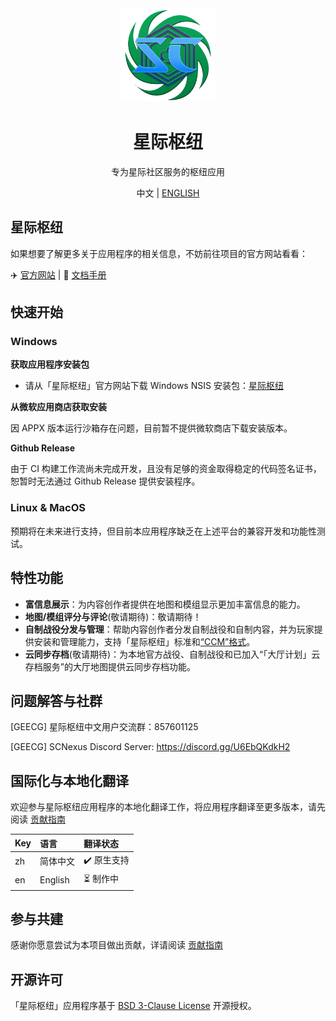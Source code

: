 <div align="center">
  <a href="https://scnexus.net" target="_blank" >
    <img src="./public/application_icon.png" width="150">
  </a>
  <h1>星际枢纽</h1>
  <p>专为星际社区服务的枢纽应用</p>
  <p>
    中文 | <a href="https://github.com/MengLuoRJ/scnexus/blob/main/README.english.md">ENGLISH</a>
  </p>
</div>

## 星际枢纽

如果想要了解更多关于应用程序的相关信息，不妨前往项目的官方网站看看：

✈️ [官方网站](https://scnexus.net) | 📖 [文档手册](https://scnexus.net/guide/)

## 快速开始

### Windows

**获取应用程序安装包**

- 请从「星际枢纽」官方网站下载 Windows NSIS 安装包：[星际枢纽](https://scnexus.net/)

**从微软应用商店获取安装**

因 APPX 版本运行沙箱存在问题，目前暂不提供微软商店下载安装版本。

<!-- <a href="https://apps.microsoft.com/store/detail/9PL7DCMCN13X?launch=true&mode=full">
	<img src="https://get.microsoft.com/images/zh-CN%20dark.svg"/>
</a> -->

**Github Release**

由于 CI 构建工作流尚未完成开发，且没有足够的资金取得稳定的代码签名证书，恕暂时无法通过 Github Release 提供安装程序。

### Linux & MacOS

预期将在未来进行支持，但目前本应用程序缺乏在上述平台的兼容开发和功能性测试。

## 特性功能

- **富信息展示**：为内容创作者提供在地图和模组显示更加丰富信息的能力。
- **地图/模组评分与评论**(敬请期待)：敬请期待！
- **自制战役分发与管理**：帮助内容创作者分发自制战役和自制内容，并为玩家提供安装和管理能力，支持「星际枢纽」标准和[“CCM”格式](https://github.com/7thAce/SC2CCM)。
- **云同步存档**(敬请期待)：为本地官方战役、自制战役和已加入“「大厅计划」云存档服务”的大厅地图提供云同步存档功能。

## 问题解答与社群

[GEECG] 星际枢纽中文用户交流群：857601125

[GEECG] SCNexus Discord Server: https://discord.gg/U6EbQKdkH2

## 国际化与本地化翻译

欢迎参与星际枢纽应用程序的本地化翻译工作，将应用程序翻译至更多版本，请先阅读 [贡献指南](./CONTRIBUTING.md)

| Key | 语言     | 翻译状态    |
| --- | :------- | :---------- |
| zh  | 简体中文 | ✔️ 原生支持 |
| en  | English  | ⏳ 制作中   |

## 参与共建

感谢你愿意尝试为本项目做出贡献，详请阅读 [贡献指南](./CONTRIBUTING.md)

## 开源许可

「星际枢纽」应用程序基于 [BSD 3-Clause License](https://github.com/MengLuoRJ/scnexus/blob/main/LICENSE) 开源授权。
